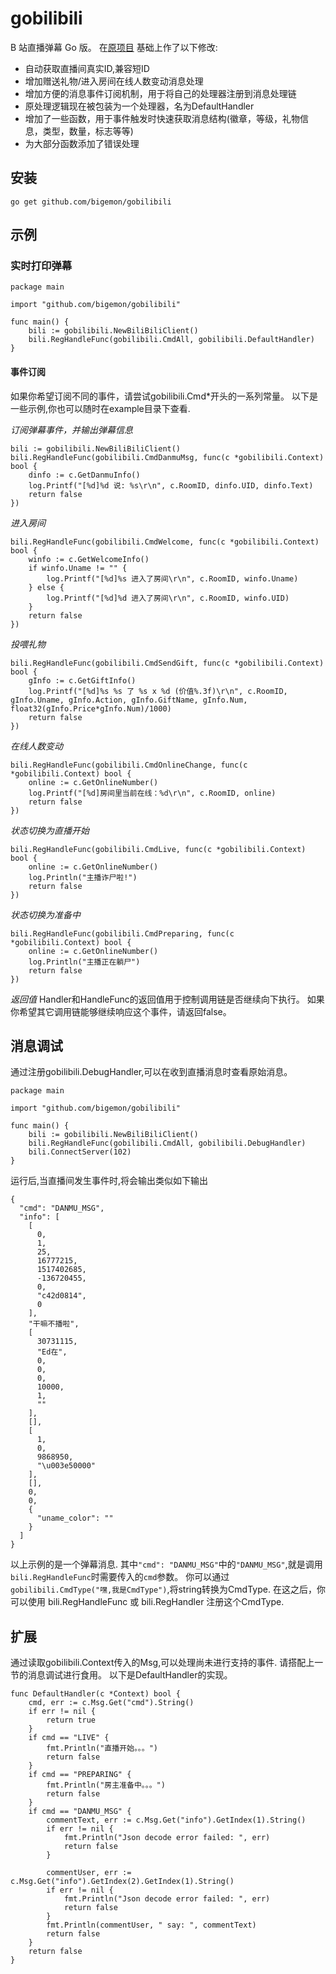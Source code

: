# gobilibili

B 站直播弹幕 Go 版。
在[原项目](https://github.com/lyyyuna/gobilibili) 基础上作了以下修改:

* 自动获取直播间真实ID,兼容短ID
* 增加赠送礼物/进入房间在线人数变动消息处理
* 增加方便的消息事件订阅机制，用于将自己的处理器注册到消息处理链
* 原处理逻辑现在被包装为一个处理器，名为DefaultHandler
* 增加了一些函数，用于事件触发时快速获取消息结构(徽章，等级，礼物信息，类型，数量，标志等等)
* 为大部分函数添加了错误处理

## 安装
    go get github.com/bigemon/gobilibili
## 示例

### 实时打印弹幕

```
package main

import "github.com/bigemon/gobilibili"

func main() {
	bili := gobilibili.NewBiliBiliClient()
	bili.RegHandleFunc(gobilibili.CmdAll, gobilibili.DefaultHandler)
}
```
#### 事件订阅
如果你希望订阅不同的事件，请尝试gobilibili.Cmd*开头的一系列常量。
以下是一些示例,你也可以随时在example目录下查看.


*订阅弹幕事件，并输出弹幕信息*

```
bili := gobilibili.NewBiliBiliClient()
bili.RegHandleFunc(gobilibili.CmdDanmuMsg, func(c *gobilibili.Context) bool {
	dinfo := c.GetDanmuInfo()
	log.Printf("[%d]%d 说: %s\r\n", c.RoomID, dinfo.UID, dinfo.Text)
	return false
})
```

*进入房间*

```
bili.RegHandleFunc(gobilibili.CmdWelcome, func(c *gobilibili.Context) bool {
	winfo := c.GetWelcomeInfo()
	if winfo.Uname != "" {
		log.Printf("[%d]%s 进入了房间\r\n", c.RoomID, winfo.Uname)
	} else {
		log.Printf("[%d]%d 进入了房间\r\n", c.RoomID, winfo.UID)
	}
	return false
})
```
*投喂礼物*

```
bili.RegHandleFunc(gobilibili.CmdSendGift, func(c *gobilibili.Context) bool {
	gInfo := c.GetGiftInfo()
	log.Printf("[%d]%s %s 了 %s x %d (价值%.3f)\r\n", c.RoomID, gInfo.Uname, gInfo.Action, gInfo.GiftName, gInfo.Num, float32(gInfo.Price*gInfo.Num)/1000)
	return false
})
```
*在线人数变动*

```
bili.RegHandleFunc(gobilibili.CmdOnlineChange, func(c *gobilibili.Context) bool {
	online := c.GetOnlineNumber()
	log.Printf("[%d]房间里当前在线：%d\r\n", c.RoomID, online)
	return false
})
```
*状态切换为直播开始*

```
bili.RegHandleFunc(gobilibili.CmdLive, func(c *gobilibili.Context) bool {
	online := c.GetOnlineNumber()
	log.Println("主播诈尸啦!")
	return false
})
```
*状态切换为准备中*

```
bili.RegHandleFunc(gobilibili.CmdPreparing, func(c *gobilibili.Context) bool {
	online := c.GetOnlineNumber()
	log.Println("主播正在躺尸")
	return false
})
```
*返回值*
Handler和HandleFunc的返回值用于控制调用链是否继续向下执行。 
如果你希望其它调用链能够继续响应这个事件，请返回false。

## 消息调试
通过注册gobilibili.DebugHandler,可以在收到直播消息时查看原始消息。

```
package main

import "github.com/bigemon/gobilibili"

func main() {
	bili := gobilibili.NewBiliBiliClient()
	bili.RegHandleFunc(gobilibili.CmdAll, gobilibili.DebugHandler)
	bili.ConnectServer(102)
}
```
运行后,当直播间发生事件时,将会输出类似如下输出

```
{
  "cmd": "DANMU_MSG",
  "info": [
    [
      0,
      1,
      25,
      16777215,
      1517402685,
      -136720455,
      0,
      "c42d0814",
      0
    ],
    "干嘛不播啦",
    [
      30731115,
      "Ed在",
      0,
      0,
      0,
      10000,
      1,
      ""
    ],
    [],
    [
      1,
      0,
      9868950,
      "\u003e50000"
    ],
    [],
    0,
    0,
    {
      "uname_color": ""
    }
  ]
}
```
以上示例的是一个弹幕消息.
其中`"cmd": "DANMU_MSG"`中的`"DANMU_MSG"`,就是调用`bili.RegHandleFunc`时需要传入的`cmd`参数。
你可以通过`gobilibili.CmdType("嘿,我是CmdType")`,将string转换为CmdType.
在这之后，你可以使用 bili.RegHandleFunc 或 bili.RegHandler 注册这个CmdType.

## 扩展
通过读取gobilibili.Context传入的Msg,可以处理尚未进行支持的事件.
请搭配上一节的消息调试进行食用。
以下是DefaultHandler的实现。

```
func DefaultHandler(c *Context) bool {
	cmd, err := c.Msg.Get("cmd").String()
	if err != nil {
		return true
	}
	if cmd == "LIVE" {
		fmt.Println("直播开始。。。")
		return false
	}
	if cmd == "PREPARING" {
		fmt.Println("房主准备中。。。")
		return false
	}
	if cmd == "DANMU_MSG" {
		commentText, err := c.Msg.Get("info").GetIndex(1).String()
		if err != nil {
			fmt.Println("Json decode error failed: ", err)
			return false
		}

		commentUser, err := c.Msg.Get("info").GetIndex(2).GetIndex(1).String()
		if err != nil {
			fmt.Println("Json decode error failed: ", err)
			return false
		}
		fmt.Println(commentUser, " say: ", commentText)
		return false
	}
	return false
}
```






